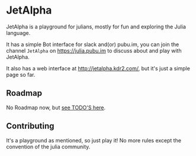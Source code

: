 # JetAlpha

JetAlpha is a playground for julians, mostly for fun and exploring the Julia language.

It has a simple Bot interface for slack and(or) pubu.im, you can join the channel
`JetAlpha` on https://julia.pubu.im to discuss about and play with JetAlpha.

It also has a web interface at http://jetalpha.kdr2.com/, but it's just a simple page
so far.

## Roadmap

No Roadmap now, but [see TODO'S here](https://github.com/KDr2/JetAlpha.jl/blob/master/TODO.md "TODO'S").

## Contributing

It's a playground as mentioned, so just play it!
No more rules except the convention of the julia community.
